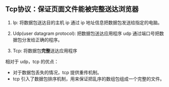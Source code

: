 ## Tcp协议：保证页面文件能被完整送达浏览器

1. Ip: 将数据包送达目的主机
    ip 通过 ip 地址信息把数据包发送给指定的电脑。

2. Udp(user datagram protocol): 把数据包送达应用程序
    udp 通过端口号把数据包分发给正确的程序。

3. Tcp: 将数据包**完整**送达应用程序

相对于 udp，tcp 的优点：
- 对于数据包丢失的情况，tcp 提供重传机制。
- tcp 引入了数据包排序机制，用来保证把乱序的数组包组成一个完整的文件。
